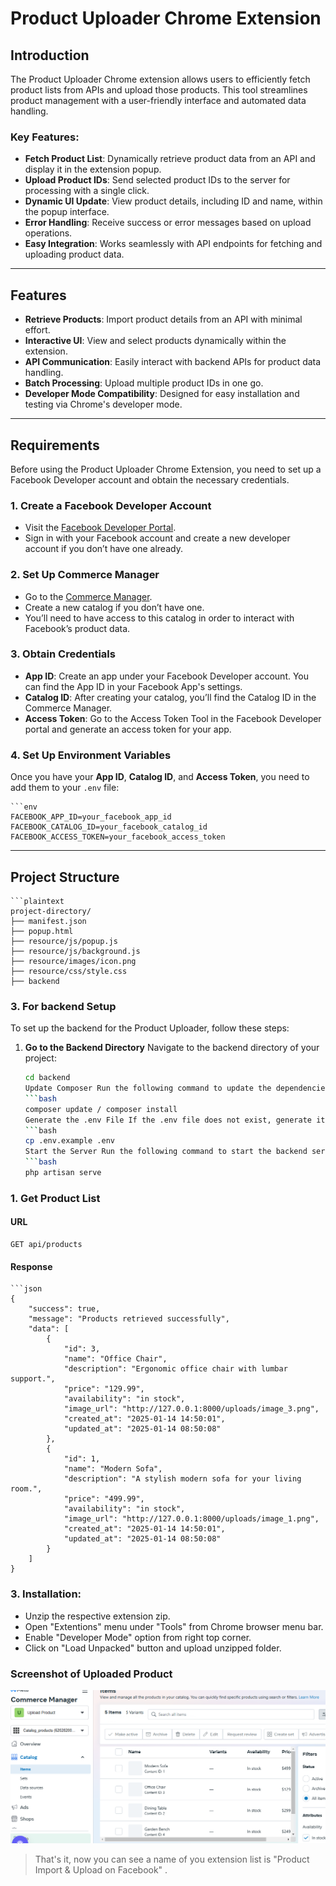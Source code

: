 # Product Uploader Chrome Extension

## Introduction

The Product Uploader Chrome extension allows users to efficiently fetch product lists from APIs and upload those products. This tool streamlines product management with a user-friendly interface and automated data handling.

### Key Features:

- **Fetch Product List**: Dynamically retrieve product data from an API and display it in the extension popup.
- **Upload Product IDs**: Send selected product IDs to the server for processing with a single click.
- **Dynamic UI Update**: View product details, including ID and name, within the popup interface.
- **Error Handling**: Receive success or error messages based on upload operations.
- **Easy Integration**: Works seamlessly with API endpoints for fetching and uploading product data.

---

## Features

- **Retrieve Products**: Import product details from an API with minimal effort.
- **Interactive UI**: View and select products dynamically within the extension.
- **API Communication**: Easily interact with backend APIs for product data handling.
- **Batch Processing**: Upload multiple product IDs in one go.
- **Developer Mode Compatibility**: Designed for easy installation and testing via Chrome's developer mode.
---

## Requirements

Before using the Product Uploader Chrome Extension, you need to set up a Facebook Developer account and obtain the necessary credentials.

### 1. **Create a Facebook Developer Account**
- Visit the [Facebook Developer Portal](https://developers.facebook.com/).
- Sign in with your Facebook account and create a new developer account if you don’t have one already.

### 2. **Set Up Commerce Manager**
- Go to the [Commerce Manager](https://www.facebook.com/commerce_manager).
- Create a new catalog if you don’t have one.
- You’ll need to have access to this catalog in order to interact with Facebook’s product data.

### 3. **Obtain Credentials**
- **App ID**: Create an app under your Facebook Developer account. You can find the App ID in your Facebook App's settings.
- **Catalog ID**: After creating your catalog, you’ll find the Catalog ID in the Commerce Manager.
- **Access Token**: Go to the Access Token Tool in the Facebook Developer portal and generate an access token for your app.

### 4. **Set Up Environment Variables**
Once you have your **App ID**, **Catalog ID**, and **Access Token**, you need to add them to your `.env` file:

    ```env
    FACEBOOK_APP_ID=your_facebook_app_id
    FACEBOOK_CATALOG_ID=your_facebook_catalog_id
    FACEBOOK_ACCESS_TOKEN=your_facebook_access_token
---
## Project Structure

    ```plaintext
    project-directory/
    ├── manifest.json
    ├── popup.html
    ├── resource/js/popup.js
    ├── resource/js/background.js
    ├── resource/images/icon.png
    ├── resource/css/style.css
    ├── backend
    
### 3. **For backend Setup**


To set up the backend for the Product Uploader, follow these steps:

1. **Go to the Backend Directory**
  Navigate to the backend directory of your project:
      ```bash
      cd backend
      Update Composer Run the following command to update the dependencies using Composer:
      ```bash
      composer update / composer install
      Generate the .env File If the .env file does not exist, generate it by copying the example file:
      ```bash
      cp .env.example .env
      Start the Server Run the following command to start the backend server:
      ```bash
      php artisan serve
### 1. **Get Product List**

#### URL
    GET api/products
#### Response
    ```json
    {
        "success": true,
        "message": "Products retrieved successfully",
        "data": [
            {
                "id": 3,
                "name": "Office Chair",
                "description": "Ergonomic office chair with lumbar support.",
                "price": "129.99",
                "availability": "in stock",
                "image_url": "http://127.0.0.1:8000/uploads/image_3.png",
                "created_at": "2025-01-14 14:50:01",
                "updated_at": "2025-01-14 08:50:08"
            },
            {
                "id": 1,
                "name": "Modern Sofa",
                "description": "A stylish modern sofa for your living room.",
                "price": "499.99",
                "availability": "in stock",
                "image_url": "http://127.0.0.1:8000/uploads/image_1.png",
                "created_at": "2025-01-14 14:50:01",
                "updated_at": "2025-01-14 08:50:08"
            }
        ]
    }

### 3. Installation:

- Unzip the respective extension zip.
- Open "Extentions" menu under "Tools" from Chrome browser menu bar.
- Enable "Developer Mode" option from right top corner.
- Click on "Load Unpacked" button and upload unzipped folder.

### Screenshot of Uploaded Product 
![Alt text describing the image](./resource/images/screenshot_2.png)


> That's it, now you can see a name of you extension list is "Product Import & Upload on Facebook" .
